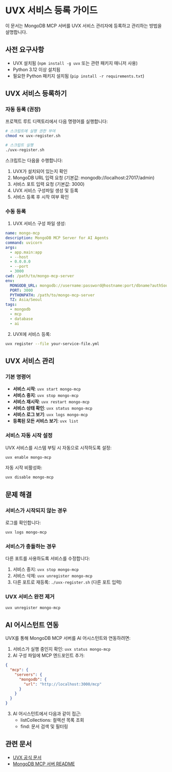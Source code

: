 # UVX 서비스 등록 가이드

이 문서는 MongoDB MCP 서버를 UVX 서비스 관리자에 등록하고 관리하는 방법을 설명합니다.

## 사전 요구사항

- UVX 설치됨 (`npm install -g uvx` 또는 관련 패키지 매니저 사용)
- Python 3.12 이상 설치됨
- 필요한 Python 패키지 설치됨 (`pip install -r requirements.txt`)

## UVX 서비스 등록하기

### 자동 등록 (권장)

프로젝트 루트 디렉토리에서 다음 명령어를 실행합니다:

```bash
# 스크립트에 실행 권한 부여
chmod +x uvx-register.sh

# 스크립트 실행
./uvx-register.sh
```

스크립트는 다음을 수행합니다:
1. UVX가 설치되어 있는지 확인
2. MongoDB URL 입력 요청 (기본값: mongodb://localhost:27017/admin)
3. 서비스 포트 입력 요청 (기본값: 3000)
4. UVX 서비스 구성파일 생성 및 등록
5. 서비스 등록 후 시작 여부 확인

### 수동 등록

1. UVX 서비스 구성 파일 생성:

```yaml
name: mongo-mcp
description: MongoDB MCP Server for AI Agents
command: uvicorn
args:
  - app.main:app
  - --host
  - 0.0.0.0
  - --port
  - 3000
cwd: /path/to/mongo-mcp-server
env:
  MONGODB_URL: mongodb://username:password@hostname:port/dbname?authSource=admin
  PORT: 3000
  PYTHONPATH: /path/to/mongo-mcp-server
  TZ: Asia/Seoul
tags:
  - mongodb
  - mcp
  - database
  - ai
```

2. UVX에 서비스 등록:

```bash
uvx register --file your-service-file.yml
```

## UVX 서비스 관리

### 기본 명령어

- **서비스 시작**: `uvx start mongo-mcp`
- **서비스 중지**: `uvx stop mongo-mcp`
- **서비스 재시작**: `uvx restart mongo-mcp`
- **서비스 상태 확인**: `uvx status mongo-mcp`
- **서비스 로그 보기**: `uvx logs mongo-mcp`
- **등록된 모든 서비스 보기**: `uvx list`

### 서비스 자동 시작 설정

UVX 서비스를 시스템 부팅 시 자동으로 시작하도록 설정:

```bash
uvx enable mongo-mcp
```

자동 시작 비활성화:

```bash
uvx disable mongo-mcp
```

## 문제 해결

### 서비스가 시작되지 않는 경우

로그를 확인합니다:

```bash
uvx logs mongo-mcp
```

### 서비스가 충돌하는 경우

다른 포트를 사용하도록 서비스를 수정합니다:

1. 서비스 중지: `uvx stop mongo-mcp`
2. 서비스 삭제: `uvx unregister mongo-mcp`
3. 다른 포트로 재등록: `./uvx-register.sh` (다른 포트 입력)

### UVX 서비스 완전 제거

```bash
uvx unregister mongo-mcp
```

## AI 어시스턴트 연동

UVX를 통해 MongoDB MCP 서버를 AI 어시스턴트와 연동하려면:

1. 서비스가 실행 중인지 확인: `uvx status mongo-mcp`
2. AI 구성 파일에 MCP 엔드포인트 추가:

```json
{
  "mcp": {
    "servers": {
      "mongodb": {
        "url": "http://localhost:3000/mcp"
      }
    }
  }
}
```

3. AI 어시스턴트에서 다음과 같이 접근:
   - listCollections: 컬렉션 목록 조회
   - find: 문서 검색 및 필터링

## 관련 문서

- [UVX 공식 문서](https://github.com/uvx-js)
- [MongoDB MCP 서버 README](./README.md)

